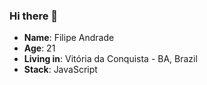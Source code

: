 ### Hi there 👋

* **Name**: Filipe Andrade
* **Age**: 21
* **Living in**: Vitória da Conquista - BA, Brazil
* **Stack**: JavaScript
